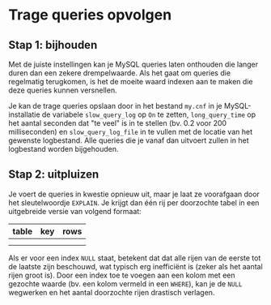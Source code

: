 # Trage queries opvolgen

## Stap 1: bijhouden
Met de juiste instellingen kan je MySQL queries laten onthouden die langer duren dan een zekere drempelwaarde. Als het gaat om queries die regelmatig terugkomen, is het de moeite waard indexen aan te maken die deze queries kunnen versnellen.

Je kan de trage queries opslaan door in het bestand `my.cnf` in je MySQL-installatie de variabele `slow_query_log` op `On` te zetten, `long_query_time` op het aantal seconden dat "te veel" is in te stellen (bv. 0.2 voor 200 milliseconden) en `slow_query_log_file` in te vullen met de locatie van het gewenste logbestand. Alle queries die je vanaf dan uitvoert zullen in het logbestand worden bijgehouden.

## Stap 2: uitpluizen
Je voert de queries in kwestie opnieuw uit, maar je laat ze voorafgaan door het sleutelwoordje `EXPLAIN`. Je krijgt dan één rij per doorzochte tabel in een uitgebreide versie van volgend formaat:

| table | key | rows |
|---|---|---|
| <naam van een doorzochte tabel> | <eventueel gebruikte index> | <aantal rijen doorzocht> |
| <naam van een andere doorzochte tabel> | <eventueel gebruikte index> | <aantal rijen doorzocht> |

Als er voor een index `NULL` staat, betekent dat dat alle rijen van de eerste tot de laatste zijn beschouwd, wat typisch erg inefficiënt is (zeker als het aantal rijen groot is). Door een index toe te voegen aan een kolom met een gezochte waarde (bv. een kolom vermeld in een `WHERE`), kan je de `NULL` wegwerken en het aantal doorzochte rijen drastisch verlagen.
